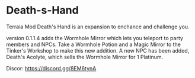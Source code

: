 # Death-s-Hand
Terraia Mod
Death's Hand is an expansion to enchance and challenge you.

version 0.1.1.4 adds the Wormhole Mirror which lets you teleport to party members and NPCs.
Take a Wormhole Potion and a Magic Mirror to the Tinker's Workshop to make this new addition.
A new NPC has been added, Death's Acolyte, which sells the Wormhole Mirror for 1 Platinum.

Discor: https://discord.gg/8EM6tynA
